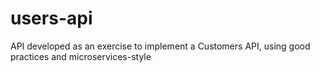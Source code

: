 # users-api
API developed as an exercise to implement a Customers API, using good practices and microservices-style
